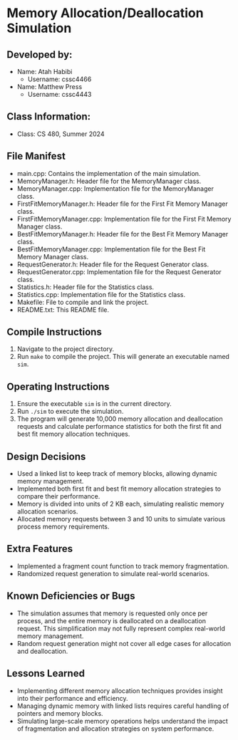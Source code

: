 # Memory Allocation/Deallocation Simulation

## Developed by:
- Name: Atah Habibi
  - Username: cssc4466
- Name: Matthew Press
  - Username: cssc4443

## Class Information:
- Class: CS 480, Summer 2024

## File Manifest
- main.cpp: Contains the implementation of the main simulation.
- MemoryManager.h: Header file for the MemoryManager class.
- MemoryManager.cpp: Implementation file for the MemoryManager class.
- FirstFitMemoryManager.h: Header file for the First Fit Memory Manager class.
- FirstFitMemoryManager.cpp: Implementation file for the First Fit Memory Manager class.
- BestFitMemoryManager.h: Header file for the Best Fit Memory Manager class.
- BestFitMemoryManager.cpp: Implementation file for the Best Fit Memory Manager class.
- RequestGenerator.h: Header file for the Request Generator class.
- RequestGenerator.cpp: Implementation file for the Request Generator class.
- Statistics.h: Header file for the Statistics class.
- Statistics.cpp: Implementation file for the Statistics class.
- Makefile: File to compile and link the project.
- README.txt: This README file.

## Compile Instructions
1. Navigate to the project directory.
2. Run `make` to compile the project. This will generate an executable named `sim`.

## Operating Instructions
1. Ensure the executable `sim` is in the current directory.
2. Run `./sim` to execute the simulation.
3. The program will generate 10,000 memory allocation and deallocation requests and calculate performance statistics for both the first fit and best fit memory allocation techniques.

## Design Decisions
- Used a linked list to keep track of memory blocks, allowing dynamic memory management.
- Implemented both first fit and best fit memory allocation strategies to compare their performance.
- Memory is divided into units of 2 KB each, simulating realistic memory allocation scenarios.
- Allocated memory requests between 3 and 10 units to simulate various process memory requirements.

## Extra Features
- Implemented a fragment count function to track memory fragmentation.
- Randomized request generation to simulate real-world scenarios.

## Known Deficiencies or Bugs
- The simulation assumes that memory is requested only once per process, and the entire memory is deallocated on a deallocation request. This simplification may not fully represent complex real-world memory management.
- Random request generation might not cover all edge cases for allocation and deallocation.

## Lessons Learned
- Implementing different memory allocation techniques provides insight into their performance and efficiency.
- Managing dynamic memory with linked lists requires careful handling of pointers and memory blocks.
- Simulating large-scale memory operations helps understand the impact of fragmentation and allocation strategies on system performance.
